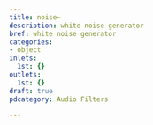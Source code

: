 ```yaml
---
title: noise~
description: white noise generator
bref: white noise generator
categories:
- object
inlets:
  1st: {}
outlets:
  1st: {}
draft: true
pdcategory: Audio Filters

---
```


